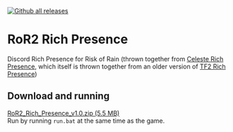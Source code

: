 [![Github all releases](https://img.shields.io/github/downloads/Kataiser/RoR2-Rich-Presence/total.svg)](https://GitHub.com/Kataiser/RoR2-Rich-Presence/releases/)

# RoR2 Rich Presence
Discord Rich Presence for Risk of Rain (thrown together from [Celeste Rich Presence](https://github.com/Kataiser/celeste-rich-presence), which itself is thrown together from an older version of [TF2 Rich Presence](https://github.com/Kataiser/tf2-rich-presence))

## Download and running
[RoR2_Rich_Presence_v1.0.zip (5.5 MB)](https://github.com/Kataiser/RoR2-Rich-Presence/releases/latest/download/RoR2_Rich_Presence_v1.0.zip)  
Run by running `run.bat` at the same time as the game.

